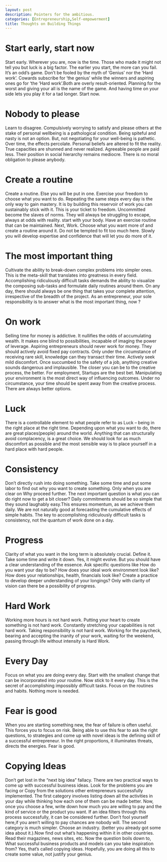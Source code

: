 ```yaml
---
layout: post
description: Pointers for the ambitious.
categories: [Entrepreneurship,Self-empowerment]
title: Thoughts on Building Things
---
```

# Start early, start now
Start early. Wherever you are, now is the time. Those who made it might not tell you but luck is a big factor. The earlier you start, the more can you fail. It’s an odd’s game. Don’t be fooled by the myth of ‘Genius’ nor the ‘Hard work’. Cowards subscribe for ‘the genius’ while the winners and aspiring ones go for ‘the ‘Hard work’.Both are overly result-oriented. Planning for the worst and giving your all is the name of the game. And having time on your side lets you play it for a tad longer. Start now.

# Nobody to please
Learn to disagree. Compulsively worrying to satisfy and please others at the stake of personal wellbeing is a pathological condition. Being spiteful and nasty is not an option. But, not negotiating for your well-being is pathetic. Over time, the effects percolate. Personal beliefs are altered to fit the reality. True capacities are shunned and never realized. Agreeable people are paid less. Their position in social hierarchy remains mediocre. There is no moral obligation to please anybody.

# Create a routine
Create a routine. Else you will be put in one. Exercise your freedom to choose what you want to do. Repeating the same steps every day is the only way to gain mastery. It is by building this reservoir of work you can sustainably stick with it. This is your ticket to freedom. Uncommitted become the slaves of norms. They will always be struggling to escape, always at odds with reality. start with your body. Have an exercise routine that can be maintained. Next, Work. Choose what you want more of and create a routine around it. Do not be tempted to fit too much here. Slowly you will develop expertise and confidence that will let you do more of it.

# The most important thing
Cultivate the ability to break-down complex problems into simpler ones. This is the meta-skill that translates into greatness in every field. Accomplishing ridiculously difficult tasks demands the ability to visualize the composing sub-tasks and formulate daily routines around them. On any day, there should always be one thing that takes your complete attention, irrespective of the breadth of the project. As an entrepreneur, your sole responsibility is to answer what is the most important thing, now ?

# On work
Selling time for money is addictive. It nullifies the odds of accumulating wealth. It makes one blind to possibilities, incapable of imaging the power of leverage. Aspiring entrepreneurs should never work for money. They should actively avoid fixed pay contracts. Only under the circumstance of receiving rare skill, knowledge can they transact their time. Actively seek mild discomfort. Once succumbed to the safety of a job, anything creative sounds dangerous and implausible. The closer you can be to the creative process, the better. For employment, Startups are the best bet. Manipulating your environment is the most direct way of influencing outcomes. Under no circumstance, your time should be spent away from the creative process. There are always better options.

# Luck
There is a controllable element to what people refer to as Luck – being in the right place at the right time. Depending upon what you want to do, there are great places(people) around the world. Anything that can structurally avoid complacency, is a great choice. We should look for as much discomfort as possible and the most sensible way is to place yourself in a hard place with hard people.

# Consistency
Don’t directly rush into doing something. Take some time and put some labor to find out why you want to create something. Only when you are clear on Why proceed further. The next important question is what you can do right now to get a bit closer? Daily commitments should be so simple that they sound laughably easy.This ensures momentum, as we achieve them daily. We are not naturally good at forecasting the cumulative effects of simple habits. The key to accomplishing ridiculously difficult tasks is consistency, not the quantum of work done on a day.

# Progress
Clarity of what you want in the long term is absolutely crucial. Define it. Take some time and write it down. Yes, it might evolve. But you should have a clear understanding of the essence. Ask specific questions like How do you want your day to be? How does your ideal work environment look like? How does your relationships, health, financials look like? Create a practice to develop deeper understanding of your longings? Only with clarity of vision can there be a possibility of progress.

# Hard Work
Working more hours is not hard work. Putting your heart to create something is not hard work. Constantly stretching your capabilities is not hard work. Taking responsibility is not hard work. Working for the paycheck, bearing and accepting the inanity of your work, waiting for the weekend, passing through life without intensity is Hard Work.

# Every Day
Focus on what you are doing every day. Start with the smallest change that can be incorporated into your routine. Now stick to it every day. This is the secret of accomplishing impossibly difficult tasks. Focus on the routines and habits. Nothing more is needed.

# Fear is good
When you are starting something new, the fear of failure is often useful. This forces you to focus on risk. Being able to use this fear to ask the right questions, to strategies and come up with novel ideas is the defining skill of a successful entrepreneur. In the right proportions, it illuminates threats, directs the energies. Fear is good.

# Copying Ideas
Don’t get lost in the “next big idea” fallacy. There are two practical ways to come up with successful business ideas. Look for the problems you are facing or Copy from the solutions other entrepreneurs successfully implemented. The first category involves listing down all the activities in your day while thinking how each one of them can be made better. Now, once you choose a few, write down how much you are willing to pay and the kind of service or the product you want. If an idea filters through this process successfully, it can be considered further. Don’t fool yourself here,if you aren’t willing to pay chances are nobody will. The second category is much simpler. Choose an industry. (better you already got some idea about it.).Now find out what’s happening within it in other countries. Read their magazines, news sites, etc. Now the question boils down to, What successful business products and models can you take inspiration from? Yes, that’s called copying ideas. Hopefully, you are doing all this to create some value, not justify your genius.
